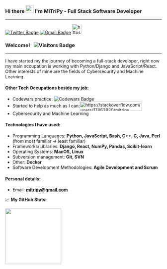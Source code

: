 ### Hi there <img src="https://media.giphy.com/media/hvRJCLFzcasrR4ia7z/giphy.gif" width="25px"> I'm MiTriPy - Full Stack Software Developer

---
[![Twitter Badge](https://img.shields.io/badge/Twitter-1DA1F2?style=for-the-badge&logo=twitter&logoColor=white)](https://twitter.com/mitripy1)
[![Gmail Badge](https://img.shields.io/badge/Gmail-D14836?style=for-the-badge&logo=gmail&logoColor=white)](https://mail.google.com/mail/?view=cm&source=mailto&to=mitripy@gmail.com)
<a href="https://stackoverflow.com/users/17863820/mitripy" target="blank"><img src="https://raw.githubusercontent.com/rahuldkjain/github-profile-readme-generator/master/src/images/icons/Social/stack-overflow.svg" alt="https://stackoverflow.com/users/17863820/mitripy" height="33" width="30" /></a>
### Welcome! &nbsp; ![Visitors Badge](https://visitor-badge.glitch.me/badge?page_id=mitripy.MiTriPy)
---

I have started my the journey of becoming a full-stack developer, right now my main occupation is working with Python/Django and JavaScript/React. Other interests of mine are the fields of Cybersecurity and Machine Learning. 

#### Other Tech Occupations beside my job:
- Codewars practice: ![Codewars Badge](https://www.codewars.com/users/MiTriPy/badges/micro)
- Started to help as much as I can:<a href="https://stackoverflow.com/users/17863820/mitripy" target="blank"><img align="center" src="https://stackoverflow-badge.herokuapp.com/api/StackOverflowBadge/17863820" alt="https://stackoverflow.com/users/17863820/mitripy" height="30" width="200" /></a>
- Cybersecurity and Machine Learning

#### Technologies I have used:
- Programming Languages: **Python, JavaScript, Bash, C++, C, Java, Perl** (from most familiar -> least familiar) 
- Frameworks/Libraries: **Django, React, NumPy, Pandas, Scikit-learn**
- Operating Systems: **MacOS, Linux**
- Subversion management: **Git, SVN**
- Other: **Docker**
- Software Development Methodologies: **Agile Development and Scrum**

#### Personal details:
- Email: **mitripy@gmail.com**

📈 **My GitHub Stats:**
<p>
  <img height="180em" src="https://github-readme-stats.vercel.app/api?username=MiTriPy&show_icons=true&hide_border=true&&count_private=true&include_all_commits=true&theme=tokyonight" />
</p>
